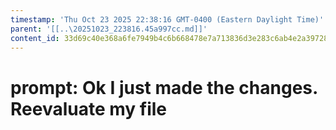 ```yaml
---
timestamp: 'Thu Oct 23 2025 22:38:16 GMT-0400 (Eastern Daylight Time)'
parent: '[[..\20251023_223816.45a997cc.md]]'
content_id: 33d69c40e368a6fe7949b4c6b668478e7a713836d3e283c6ab4e2a397289852d
---
```


# prompt: Ok I just made the changes. Reevaluate my file
